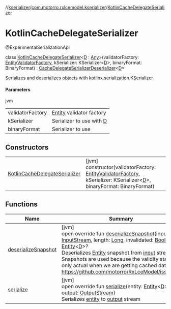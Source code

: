 //[kserializer](../../../index.md)/[com.motorro.rxlcemodel.kserializer](../index.md)/[KotlinCacheDelegateSerializer](index.md)

# KotlinCacheDelegateSerializer

@ExperimentalSerializationApi

class [KotlinCacheDelegateSerializer](index.md)&lt;[D](index.md) : [Any](https://kotlinlang.org/api/latest/jvm/stdlib/kotlin/-any/index.html)&gt;(validatorFactory: [EntityValidatorFactory](../../../../cache/cache/com.motorro.rxlcemodel.cache.entity/-entity-validator-factory/index.md), kSerializer: KSerializer&lt;[D](index.md)&gt;, binaryFormat: BinaryFormat) : [CacheDelegateSerializerDeserializer](../../../../cache/cache/com.motorro.rxlcemodel.cache/-cache-delegate-serializer-deserializer/index.md)&lt;[D](index.md)&gt; 

Serializes and deserializes objects with kotlinx.serialization.KSerializer

#### Parameters

jvm

| | |
|---|---|
| validatorFactory | [Entity](../../../../cache/cache/com.motorro.rxlcemodel.cache.entity/-entity/index.md) validator factory |
| kSerializer | Serializer to use with [D](index.md) |
| binaryFormat | Serializer to use |

## Constructors

| | |
|---|---|
| [KotlinCacheDelegateSerializer](-kotlin-cache-delegate-serializer.md) | [jvm]<br>constructor(validatorFactory: [EntityValidatorFactory](../../../../cache/cache/com.motorro.rxlcemodel.cache.entity/-entity-validator-factory/index.md), kSerializer: KSerializer&lt;[D](index.md)&gt;, binaryFormat: BinaryFormat) |

## Functions

| Name | Summary |
|---|---|
| [deserializeSnapshot](deserialize-snapshot.md) | [jvm]<br>open override fun [deserializeSnapshot](deserialize-snapshot.md)(input: [InputStream](https://docs.oracle.com/javase/8/docs/api/java/io/InputStream.html), length: [Long](https://kotlinlang.org/api/latest/jvm/stdlib/kotlin/-long/index.html), invalidated: [Boolean](https://kotlinlang.org/api/latest/jvm/stdlib/kotlin/-boolean/index.html)): [Entity](../../../../cache/cache/com.motorro.rxlcemodel.cache.entity/-entity/index.md)&lt;[D](index.md)&gt;?<br>Deserializes [Entity](../../../../cache/cache/com.motorro.rxlcemodel.cache.entity/-entity/index.md) snapshot from [input](deserialize-snapshot.md) stream Snapshots are used because the validity status is only actual when we are getting cached data. https://github.com/motorro/RxLceModel/issues/5 |
| [serialize](serialize.md) | [jvm]<br>open override fun [serialize](serialize.md)(entity: [Entity](../../../../cache/cache/com.motorro.rxlcemodel.cache.entity/-entity/index.md)&lt;[D](index.md)&gt;, output: [OutputStream](https://docs.oracle.com/javase/8/docs/api/java/io/OutputStream.html))<br>Serializes [entity](serialize.md) to [output](serialize.md) stream |
